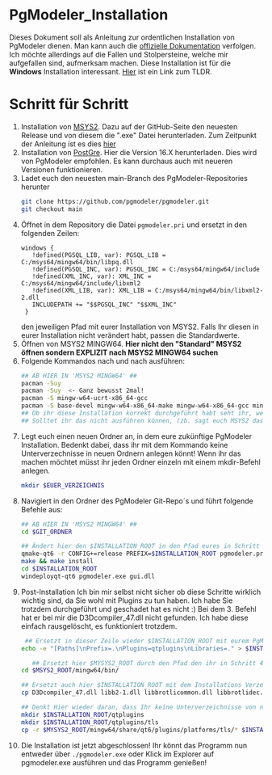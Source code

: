 # PgModeler_Installation
Dieses Dokument soll als Anleitung zur ordentlichen Installation von PgModeler dienen.
Man kann auch die [offizielle Dokumentation](https://www.pgmodeler.io/support/installation) verfolgen. Ich möchte allerdings auf die Fallen und Stolpersteine, welche mir aufgefallen sind, aufmerksam machen.
Diese Installation ist für die **Windows** Installation interessant.
[Hier](#TLDR) ist ein Link zum TLDR.

# Schritt für Schritt
1. Installation von [MSYS2](https://github.com/msys2/msys2-installer/releases). Dazu auf der GitHub-Seite den neuesten Release und von diesem die ".exe" Datei herunterladen.
   Zum Zeitpunkt der Anleitung ist es dies [hier](https://github.com/msys2/msys2-installer/releases/download/2025-02-21/msys2-x86_64-20250221.exe)
2. Installation von [PostGre](https://www.enterprisedb.com/downloads/postgres-postgresql-downloads). Hier die Version 16.X herunterladen. Dies wird von PgModeler empfohlen. Es kann durchaus auch mit neueren Versionen funktionieren.
3. Ladet euch den neuesten main-Branch des PgModeler-Repositories herunter
   ```bash
   git clone https://github.com/pgmodeler/pgmodeler.git
   git checkout main
   ```
4. Öffnet in dem Repository die Datei `pgmodeler.pri` und ersetzt in den folgenden Zeilen:
   ```text
   windows {
      !defined(PGSQL_LIB, var): PGSQL_LIB = C:/msys64/mingw64/bin/libpq.dll
      !defined(PGSQL_INC, var): PGSQL_INC = C:/msys64/mingw64/include
      !defined(XML_INC, var): XML_INC = C:/msys64/mingw64/include/libxml2
      !defined(XML_LIB, var): XML_LIB = C:/msys64/mingw64/bin/libxml2-2.dll
      INCLUDEPATH += "$$PGSQL_INC" "$$XML_INC"
    }
   ```
   den jeweiligen Pfad mit eurer Installation von MSYS2. Falls Ihr diesen in eurer Installation nicht verändert habt, passen die Standardwerte.
5. Öffnen von MSYS2 MINGW64. **Hier nicht den "Standard" MSYS2 öffnen sondern EXPLIZIT nach MSYS2 MINGW64 suchen**
6. Folgende Kommandos nach und nach ausführen:
   ```bash
   ## AB HIER IN 'MSYS2 MINGW64' ##
   pacman -Suy
   pacman -Suy  <- Ganz bewusst 2mal!
   pacman -S mingw-w64-ucrt-x86_64-gcc
   pacman -S base-devel mingw-w64-x86_64-make mingw-w64-x86_64-gcc mingw-w64-x86_64-postgresql mingw-w64-x86_64-qt6
   ## Ob ihr diese Installation korrekt durchgeführt habt seht ihr, wenn ihr "qmake-qt6" ausführen könnt! ##
   ## Solltet ihr das nicht ausführen können, (zb. sagt euch MSYS2 dass der Befehl nicht gefunden wurde) dann habt ihr das flasche MSYS-Fenster offen! ##
   ```
7. Legt euch einen neuen Ordner an, in dem eure zukünftige PgModeler Installation.
   Bedenkt dabei, dass ihr mit dem Kommando keine Unterverzechnisse in neuen Ordnern anlegen könnt! Wenn ihr das machen möchtet müsst ihr jeden Ordner einzeln mit einem mkdir-Befehl anlegen.
   ```bash
   mkdir $EUER_VERZEICHNIS 
   ```
8. Navigiert in den Ordner des PgModeler Git-Repo´s und führt folgende Befehle aus:
   ```bash
   ## AB HIER IN 'MSYS2 MINGW64' ##
   cd $GIT_ORDNER

   ## Ändert hier den $INSTALLATION_ROOT in den Pfad eures in Schritt 7 angelegten neuen LEEREN Ordners ##
   qmake-qt6 -r CONFIG+=release PREFIX=$INSTALLATION_ROOT pgmodeler.pro
   make && make install
   cd $INSTALLATION_ROOT
   windeployqt-qt6 pgmodeler.exe gui.dll
   ```
9. Post-Installation
   Ich bin mir selbst nicht sicher ob diese Schritte wirklich wichtig sind, da Sie wohl mit Plugins zu tun haben. Ich habe Sie trotzdem durchgeführt und geschadet hat es nicht :)
   Bei dem 3. Befehl hat er bei mir die D3Dcompiler_47.dll nicht gefunden. Ich habe diese einfach rausgelöscht, es funktioniert trotzdem.
   ```bash
    ## Ersetzt in dieser Zeile wieder $INSTALLATION_ROOT mit eurem PgModeler-Installations (nicht Git) Verzeichnis ##
   echo -e "[Paths]\nPrefix=.\nPlugins=qtplugins\nLibraries=." > $INSTALLATION_ROOT/qt.conf

      ## Ersetzt hier $MYSYS2_ROOT durch den Pfad den ihr in Schritt 4 abgeändert habt. -> Bei keiner Änderung wäre es also /c/msys64 ##
   cd $MSYS2_ROOT/mingw64/bin/

   ## Ersetzt auch hier $INSTALLATION_ROOT mit dem Installations Verzeichnis ##
   cp D3Dcompiler_47.dll libb2-1.dll libbrotlicommon.dll libbrotlidec.dll libbz2-1.dll libcrypto-3-x64.dll libdouble-conversion.dll libfreetype-6.dll libgcc_s_seh-1.dll libglib-2.0-0.dll libgraphite2.dll libharfbuzz-0.dll libiconv-2.dll libicudt*.dll libicuin*.dll libicuuc*.dll libintl-8.dll liblzma-5.dll libmd4c.dll libpcre2-8-0.dll libpcre2-16-0.dll libpng16-16.dll libpq.dll libssl-3-x64.dll libstdc++-6.dll libwinpthread-1.dll libxml2-2.dll libzstd.dll zlib1.dll $INSTALLATION_ROOT

   ## Denkt Hier wieder daran, dass Ihr keine Unterverzeichnisse von neuen Ordnern machen könnt! ##
   mkdir $INSTALLATION_ROOT/qtplugins
   mkdir $INSTALLATION_ROOT/qtplugins/tls
   cp -r $MYSYS2_ROOT/mingw64/share/qt6/plugins/platforms/tls/* $INSTALLATION_ROOT/qtplugins/tls
   ```
10. Die Installation ist jetzt abgeschlossen!
    Ihr könnt das Programm nun entweder über
    `./pgmodeler.exe`
    oder
    Klick im Explorer auf pgmodeler.exe
    ausführen und das Programm genießen!

